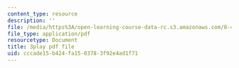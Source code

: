 ```yaml
---
content_type: resource
description: ''
file: /media/https%3A/open-learning-course-data-rc.s3.amazonaws.com/8-422-atomic-and-optical-physics-ii-spring-2013/cccade15b424fa1503783f92e4ad1f71_zfBXJQ-i6p8.pdf
file_type: application/pdf
resourcetype: Document
title: 3play pdf file
uid: cccade15-b424-fa15-0378-3f92e4ad1f71
---
```

